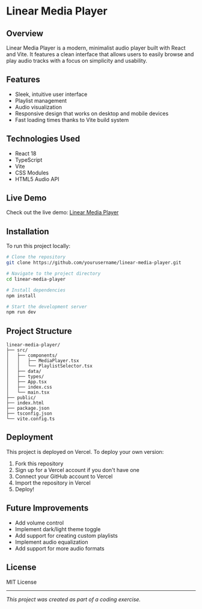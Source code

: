 # Linear Media Player

## Overview

Linear Media Player is a modern, minimalist audio player built with React and Vite. It features a clean interface that allows users to easily browse and play audio tracks with a focus on simplicity and usability.

## Features

- Sleek, intuitive user interface
- Playlist management
- Audio visualization
- Responsive design that works on desktop and mobile devices
- Fast loading times thanks to Vite build system

## Technologies Used

- React 18
- TypeScript
- Vite
- CSS Modules
- HTML5 Audio API

## Live Demo

Check out the live demo: [Linear Media Player](https://media-player-exercise-atty57-eba3v0470-atty57s-projects.vercel.app/)

## Installation

To run this project locally:

```bash
# Clone the repository
git clone https://github.com/yourusername/linear-media-player.git

# Navigate to the project directory
cd linear-media-player

# Install dependencies
npm install

# Start the development server
npm run dev
```

## Project Structure

```
linear-media-player/
├── src/
│   ├── components/
│   │   ├── MediaPlayer.tsx
│   │   └── PlaylistSelector.tsx
│   ├── data/
│   ├── types/
│   ├── App.tsx
│   ├── index.css
│   └── main.tsx
├── public/
├── index.html
├── package.json
├── tsconfig.json
└── vite.config.ts
```

## Deployment

This project is deployed on Vercel. To deploy your own version:

1. Fork this repository
2. Sign up for a Vercel account if you don't have one
3. Connect your GitHub account to Vercel
4. Import the repository in Vercel
5. Deploy!

## Future Improvements

- Add volume control
- Implement dark/light theme toggle
- Add support for creating custom playlists
- Implement audio equalization
- Add support for more audio formats

## License

MIT License

---

*This project was created as part of a coding exercise.*
